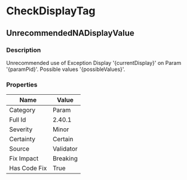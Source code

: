 ﻿---  
uid: Validator_2_40_1  
---

# CheckDisplayTag

## UnrecommendedNADisplayValue

### Description

Unrecommended use of Exception Display '{currentDisplay}' on Param '{paramPid}'. Possible values '{possibleValues}'.

### Properties

| Name         | Value     |
| ------------ | --------- |
| Category     | Param     |
| Full Id      | 2.40.1    |
| Severity     | Minor     |
| Certainty    | Certain   |
| Source       | Validator |
| Fix Impact   | Breaking  |
| Has Code Fix | True      |
